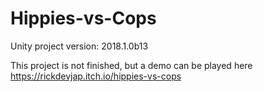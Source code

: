 # Hippies-vs-Cops

Unity project version: 2018.1.0b13

This project is not finished, but a demo can be played here https://rickdevjap.itch.io/hippies-vs-cops
